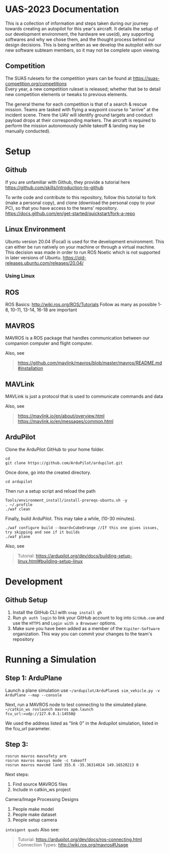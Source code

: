 # UAS-2023 Documentation
This is a collection of information and steps taken during our journey towards creating an autopilot for this year's aircraft. It details the setup of our development environment, the hardware we use(d), any supporting softwares and why we chose them, and the thought process behind our design decisions. This is being written as we develop the autopilot with our new software subteam members, so it may not be complete upon viewing.

## Competition
The SUAS rulesets for the competition years can be found at https://suas-competition.org/competitions  
Every year, a new competition ruleset is released; whether that be to detail new competition elements or tweaks to previous elements.  

The general theme for each competition is that of a search & rescue mission. Teams are tasked with flying a waypoint course to "arrive" at the incident scene. There the UAV will identify ground targets and conduct payload drops at their corresponding markers. The aircraft is required to perform the mission autonomously (while takeoff & landing may be manually conducted).

# Setup
## Github
If you are unfamiliar with Github, they provide a tutorial here
https://github.com/skills/introduction-to-github

To write code and contribute to this repository, follow this tutorial to fork (make a personal copy), and clone (download the personal copy to your PC), so that you have access to the teams' repository.
https://docs.github.com/en/get-started/quickstart/fork-a-repo

## Linux Environment
Ubuntu version 20.04 (Focal) is used for the development environment. This can either be run natively on your machine or through a virtual machine. This decision was made in order to run ROS Noetic which is not supported in later versions of Ubuntu.
https://old-releases.ubuntu.com/releases/20.04/
### Using Linux

## ROS
ROS Basics: http://wiki.ros.org/ROS/Tutorials
Follow as many as possible
1-8, 10-11, 13-14, 16-18 are important

## MAVROS
MAVROS is a ROS package that handles communication between our companion computer and flight computer.

Also, see
> https://github.com/mavlink/mavros/blob/master/mavros/README.md#installation

## MAVLink
MAVLink is just a protocol that is used to communicate commands and data

Also, see
> https://mavlink.io/en/about/overview.html
> https://mavlink.io/en/messages/common.html

## ArduPilot
Clone the ArduPilot GitHub to your home folder.
```
cd
git clone https://github.com/ArduPilot/ardupilot.git
```

Once done, go into the created directory.
```
cd ardupilot
```

Then run a setup script and reload the path
 ```
Tools/environment_install/install-prereqs-ubuntu.sh -y
. ~/.profile
./waf clean
```

Finally, build ArduPilot. This may take a while, (10-30 minutes).
```
./waf configure build --board=CubeOrange //If this one gives issues, try skipping and see if it builds
./waf plane
```

Also, see
> Tutorial: https://ardupilot.org/dev/docs/building-setup-linux.html#building-setup-linux

# Development

## Github Setup
1. Install the GitHub CLI with `snap install gh`
2. Run `gh auth login` to link your GitHub account to log into `GitHub.com` and use the `HTTPS` and `Login with a Browswer` options.
4. Make sure you have been added as a member of the `Xipiter-Software` organization. This way you can commit your changes to the team's repository

# Running a Simulation
##  Step 1: ArduPlane
Launch a plane simulation use `~/ardupilot/ArduPlane$ sim_vehicle.py -v ArduPlane --map --console`

Next, run a MAVROS node to test connecting to the simulated plane.
`~/catkin_ws roslaunch mavros apm.launch fcu_url:=udp://127.0.0.1:14550@`

We used the address listed as "link 0" in the Ardupilot simulation, listed in the fcu_url parameter.

## Step 3:
```
rosrun mavros mavsafety arm
rosrun mavros mavsys mode -c takeoff
rosrun mavros mavcmd land 355.6 -35.36314024 149.16520213 0

```
Next steps:
1. Find source MAVROS files
2. Include in catkin_ws project

Camera/Image Processing Designs
1. People make model
2. People make dataset
3. People setup camera

`inteigent quads`
Also see:
> Tutorial: https://ardupilot.org/dev/docs/ros-connecting.html
> Connection Types: http://wiki.ros.org/mavros#Usage
